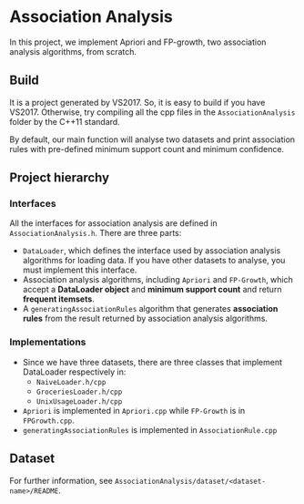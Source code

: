# Association Analysis
In this project, we implement Apriori and FP-growth,
two association analysis algorithms, from scratch.

## Build
It is a project generated by VS2017. So, it is easy to build if you have VS2017.
Otherwise, try compiling all the cpp files in the `AssociationAnalysis` folder
by the C++11 standard.

By default, our main function will analyse two datasets and print association rules
with pre-defined minimum support count and minimum confidence.

## Project hierarchy
### Interfaces
All the interfaces for association analysis are defined in `AssociationAnalysis.h`.
There are three parts:
- `DataLoader`, which defines the interface used by association analysis algorithms
  for loading data. If you have other datasets to analyse, you must implement this interface. 
- Association analysis algorithms, including `Apriori` and `FP-Growth`,
  which accept a **DataLoader object** and **minimum support count**
  and return **frequent itemsets**.
- A `generatingAssociationRules` algorithm that generates **association rules** from the result
  returned by association analysis algorithms.

### Implementations
- Since we have three datasets, there are three classes that implement DataLoader
  respectively in:
  - `NaiveLoader.h/cpp`
  - `GroceriesLoader.h/cpp`
  -  `UnixUsageLoader.h/cpp`
- `Apriori` is implemented in `Apriori.cpp` while `FP-Growth` is in `FPGrowth.cpp`.
- `generatingAssociationRules` is implemented in `AssociationRule.cpp`
  
## Dataset
For further information, see `AssociationAnalysis/dataset/<dataset-name>/README`.
